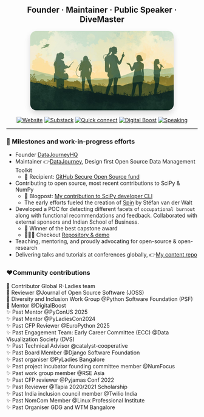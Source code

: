 <div align="center">
  
## Founder · Maintainer · Public Speaker · DiveMaster

<img src="./saya_roles.png" alt="Saya taking on multiple hats" style="width: 75%; max-width: 750px; border-radius: 16px; box-shadow: 0 8px 16px rgba(0, 0, 0, 0.15);">


[![Website](https://img.shields.io/badge/Website-sayantikabanik.com-9cf?style=for-the-badge&logo=internet-explorer)](https://www.sayantikabanik.com)
[![Substack](https://img.shields.io/badge/Newsletter-Substack-ff6700?style=for-the-badge&logo=substack&logoColor=white)](https://sayantikabanik.substack.com/)
[![Quick connect](https://img.shields.io/badge/Quick%20Connect-My%20Cal-white?style=for-the-badge&logo=calendar&logoColor=white)](https://cal.com/sayantikabanik/connect-saya)
[![Digital Boost](https://img.shields.io/badge/Digital%20Boost-Mentor-white?style=for-the-badge&logo=heart&logoColor=red)](https://organisation.digitalboost.org.uk/volunteer-details?volunteer[]=314&id=null)
[![Speaking](https://img.shields.io/badge/Speaking-Innovation%20Women-blue?style=for-the-badge&logo=microphone&logoColor=white)](https://speaker.innovationwomen.com/user/18144)

</div>

---

### 📌 Milestones and work-in-progress efforts

- Founder [DataJourneyHQ](https://datajourneyhq.com)
- Maintainer 👉[DataJourney](https://github.com/sayantikabanik/DataJourney), Design first Open Source Data Management Toolkit
  - 🎊 Recipient: [GitHub Secure Open Source fund](https://github.blog/open-source/maintainers/securing-the-supply-chain-at-scale-starting-with-71-important-open-source-projects/)
- Contributing to open source, most recent contributions to SciPy & NumPy
  - 📖 Blogpost: [My contribution to SciPy developer CLI](https://labs.quansight.org/blog/2022/05/the-evolution-of-the-scipy-developer-cli)
  - The early efforts fueled the creation of [Spin](https://pypi.org/project/spin/) by Stéfan van der Walt
- Developed a POC for detecting different facets of `occupational burnout` along with functional recommendations and feedback.
  Collaborated with external sponsors and Indian School of Business.
    - 🎉 Winner of the best capstone award 
    - 👩🏽‍💻 Checkout [Repository & demo](https://github.com/sayantikabanik/capstone_isb)
- Teaching, mentoring, and proudly advocating for open-source & open-research
- Delivering talks and tutorials at conferences globally, 👉[My content repo](https://github.com/sayantikabanik/presentations_conferences)

### ❤️Community contributions

🌟 Contributor Global R-Ladies team\
🌟 Reviewer @Journal of Open Source Software (JOSS)\
🌟 Diversity and Inclusion Work Group @Python Software Foundation (PSF)\
🌟 Mentor @DigitalBoost\
✨ Past Mentor @PyConUS 2025\
✨ Past Mentor @PyLadiesCon2024\
✨ Past CFP Reviewer @EuroPython 2025\
✨ Past Engagement Team: Early Career Committee (ECC) @Data Visualization Society (DVS)\
✨ Past Technical Advisor @catalyst-cooperative\
✨ Past Board Member @Django Software Foundation\
✨️ Past organiser @PyLadies Bangalore\
✨️ Past project incubator founding committee member @NumFocus\
✨️ Past work group member @RSE Asia\
✨ Past CFP reviewer @Pyjamas Conf 2022\
✨ Past Reviewer @Tapia 2020/2021 Scholarship\
✨ Past India inclusion council member @Twilio India\
✨ Past NomCom Member @Linux Professional Institute\
✨ Past Organiser GDG and WTM Bangalore
